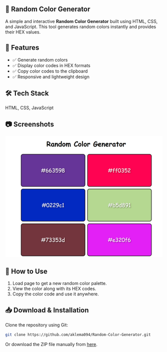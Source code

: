 ## 🎨 Random Color Generator  

A simple and interactive **Random Color Generator** built using HTML, CSS, and JavaScript. This tool generates random colors instantly and provides their HEX values.  

## 🚀 Features  
- ✅ Generate random colors   
- ✅ Display color codes in HEX formats  
- ✅ Copy color codes to the clipboard  
- ✅ Responsive and lightweight design  

## 🛠 Tech Stack  
HTML, CSS, JavaScript  

## 📷 Screenshots  
![Random Color Generator Screenshot](images/image.png)  

## 📌 How to Use  
1. Load page to get a new random color palette.  
2. View the color along with its HEX codes.  
3. Copy the color code and use it anywhere.  

## 📥 Download & Installation  
Clone the repository using Git:  
```bash
git clone https://github.com/aklema094/Random-Color-Generator.git
```  
Or download the ZIP file manually from [here](https://github.com/aklema094/Random-Color-Generator/archive/refs/heads/main.zip).  
